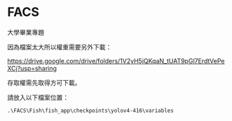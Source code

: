 # FACS
大學畢業專題

因為檔案太大所以權重需要另外下載：

https://drive.google.com/drive/folders/1V2yH5jQKqaN_tUAT9pGl7ErdtVePeXCj?usp=sharing

存取權需先取得方可下載。

請放入以下檔案位置：
```
.\FACS\Fish\fish_app\checkpoints\yolov4-416\variables
```
